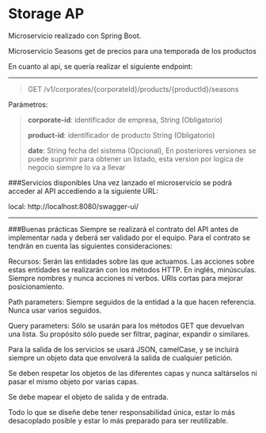 # Storage AP
Microservicio realizado con Spring Boot.

Microservicio Seasons
get de precios para una temporada de los productos

En cuanto al api, se quería realizar el siguiente endpoint:

---

> GET /v1/corporates/{corporateId}/products/{productId}/seasons

Parámetros:

> **corporate-id**: identificador de empresa, String (Obligatorio)
>
> **product-id**: identificador de producto String (Obligatorio)
>
> **date**: String fecha del sistema (Opcional), En posteriores versiones se puede suprimir para obtener un listado,
esta version por logica de negocio siempre lo va a llevar

###Servicios disponibles
Una vez lanzado el microservicio se podrá acceder al API accediendo a la siguiente URL:

local: http://localhost:8080/swagger-ui/

---

###Buenas prácticas
Siempre se realizará el contrato del API antes de implementar nada y deberá ser validado por el equipo. Para el contrato se tendrán en cuenta las siguientes consideraciones:

Recursos: Serán las entidades sobre las que actuamos. Las acciones sobre estas entidades se realizarán con los métodos HTTP. En inglés, minúsculas. Siempre nombres y nunca acciones ni verbos. URIs cortas para mejorar posicionamiento.

Path parameters: Siempre seguidos de la entidad a la que hacen referencia. Nunca usar varios seguidos.

Query parameters: Sólo se usarán para los métodos GET que devuelvan una lista. Su propósito sólo puede ser filtrar, paginar, expandir o similares.

Para la salida de los servicios se usará JSON, camelCase, y se incluirá siempre un objeto data que envolverá la salida de cualquier petición.

Se deben respetar los objetos de las diferentes capas y nunca saltárselos ni pasar el mismo objeto por varias capas.

Se debe mapear el objeto de salida y de entrada.

Todo lo que se diseñe debe tener responsabilidad única, estar lo más desacoplado posible y estar lo más preparado para ser reutilizable.